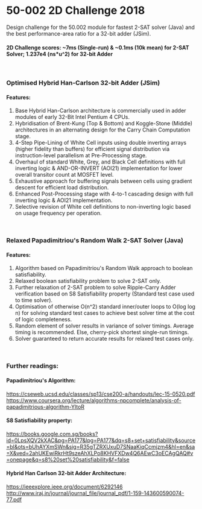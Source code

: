 # 50-002 2D Challenge 2018
Design challenge for the 50.002 module for fastest 2-SAT solver (Java) and the best performance-area ratio for a 32-bit adder (JSim).

#### 2D Challenge scores: ~7ms (Single-run) & ~0.1ms (10k mean) for 2-SAT Solver; 1.237e4 (ns*u^2) for 32-bit Adder 

</br >

### Optimised Hybrid Han-Carlson 32-bit Adder (JSim)
#### Features:
1) Base Hybrid Han-Carlson architecture is commercially used in adder modules of early 32-Bit Intel Pentium 4 CPUs.
2) Hybridisation of Brent-Kung (Top & Bottom) and Koggle-Stone (Middle) architectures in an alternating design for the Carry Chain Computation stage.
3) 4-Step Pipe-Lining of White Cell inputs using double inverting arrays (higher fidelity than buffers) for efficient signal distribution via instruction-level parallelism at Pre-Processing stage.
4) Overhaul of standard White, Grey, and Black Cell definitions with full inverting logic & AND-OR-INVERT (AOI21) implementation for lower overall transitor count at MOSFET level.
5) Exhaustive approach for buffering signals between cells using gradient descent for efficient load distribution.
6) Enhanced Post-Processing stage with 4-to-1 cascading design with full inverting logic & AOI21 implementation.
7) Selective revision of White cell definitions to non-inverting logic based on usage frequency per operation.

</br >

### Relaxed Papadimitriou's Random Walk 2-SAT Solver (Java)
#### Features:
1) Algorithm based on Papadimitriou's Random Walk approach to boolean satisfiability.
2) Relaxed boolean satisfiability problem to solve 2-SAT only.
3) Further relaxation of 2-SAT problem to solve Ripple-Carry Adder verification based on S8 Satisfiability property (Standard test case used to time solver).
4) Optimisation of otherwise O(n^2) standard inner/outer loops to O(log log n) for solving standard test cases to achieve best solver time at the cost of logic completeness.
5) Random element of solver results in variance of solver timings. Average timing is recommended. Else, cherry-pick shortest single-run timings.
6) Solver guaranteed to return accurate results for relaxed test cases only.  

</br >

### Further readings:
#### Papadimitriou's Algorithm:
https://cseweb.ucsd.edu/classes/sp13/cse200-a/handouts/lec-15-0520.pdf </br >
https://www.coursera.org/lecture/algorithms-npcomplete/analysis-of-papadimitrious-algorithm-YltoR
#### S8 Satisfiability property:
https://books.google.com.sg/books?id=0LpsXQV2kXAC&pg=PA177&lpg=PA177&dq=s8+set+satisfiability&source=bl&ots=bUhAYXmSWn&sig=R35gTZRXUxuD7SNaaKiqCcmjzm4&hl=en&sa=X&ved=2ahUKEwiRkrHt9szeAhXLPo8KHVFXDw4Q6AEwC3oECAgQAQ#v=onepage&q=s8%20set%20satisfiability&f=false

#### Hybrid Han Carlson 32-bit Adder Architecture:
https://ieeexplore.ieee.org/document/6292146 </br >
http://www.iraj.in/journal/journal_file/journal_pdf/1-159-143600590074-77.pdf
